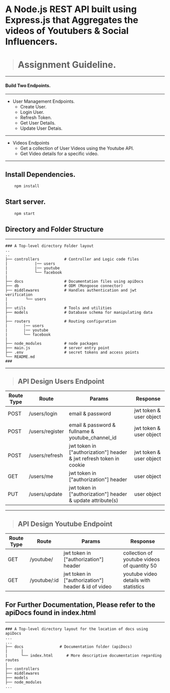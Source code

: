 
# A Node.js REST API built using Express.js that Aggregates the videos of Youtubers & Social Influencers.

> # Assignment Guideline.

---

#### Build Two Endpoints.

---

- User Management Endpoints.
  - Create User.
  - Login User.
  - Refresh Token.
  - Get User Details.
  - Update User Detais.

---

- Videos Endpoints
  - Get a collection of User Videos using the Youtube API.
  - Get Video details for a specific video.

---

## Install Dependencies.

```bash
    npm install
```
## Start server.

```bash
    npm start
```
## Directory and Folder Structure
---
    ### A Top-level directory Folder layout
    ..
    ..
    ├── controllers           # Controller and Logic code files
    |            |── users
    |            |── youtube
    |            └── facebook
    |                                
    ├── docs                  # Documentation files using apiDocs 
    ├── db                    # ODM (Mongoose connector)
    ├── middlewares           # Handles authentication and jwt verification
    |        └── users
    |                    
    ├── utils                 # Tools and utilities
    ├── models                # Database schema for manipulating data
    |
    ├── routers               # Routing configuration
    |       |── users
    |       |── youtube
    |       └── facebook
    |
    ├── node_modules          # node packages
    ├── main.js               # server entry point
    ├── .env                  # secret tokens and access points
    └── README.md
    ###
---
>## API Design Users Endpoint
  | Route Type |   Route         |   Params         |  Response              |
  | ---------- | ---------       | ------------     | ---------------------- |
  | POST       | /users/login    | email & password | jwt token & user object|
  | POST       | /users/register | email & password & fullname & youtube_channel_id | jwt token & user object|
  | POST       | /users/refresh  | jwt token in ["authorization"] header & jwt refresh token in cookie | jwt token & user object|
  | GET     | /users/me | jwt token in ["authorization"] header | user object|
  | PUT     | /users/update| jwt token in ["authorization"] header & update attribute(s) |user object|
  
  ----

  >## API Design Youtube Endpoint
  | Route Type |   Route         |   Params         |  Response              |
  | ---------- | ---------       | ------------     | ---------------------- |
  | GET        | /youtube/       | jwt token in ["authorization"] header| collection of youtube videos of quantity 50|
  | GET        |/youtube/:id     |  jwt token in ["authorization"] header & id of video | youtube video details with statistics

  
 ## For Further Documentation, Please refer to the apiDocs found in index.html
---
    ### A Top-level directory layout for the location of docs using apiDocs
    ...
    ...
    ├── docs                # Documentation folder (apiDocs)
    |      |
    |      └── index.html      # More descriptive documentation regarding routes
    |
    ├── controllers
    ├── middlewares
    ├── models
    ├── node_modules
    ...  